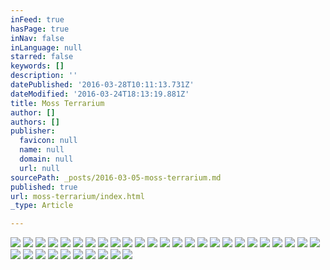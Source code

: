 ```yaml
---
inFeed: true
hasPage: true
inNav: false
inLanguage: null
starred: false
keywords: []
description: ''
datePublished: '2016-03-28T10:11:13.731Z'
dateModified: '2016-03-24T18:13:19.881Z'
title: Moss Terrarium
author: []
authors: []
publisher:
  favicon: null
  name: null
  domain: null
  url: null
sourcePath: _posts/2016-03-05-moss-terrarium.md
published: true
url: moss-terrarium/index.html
_type: Article

---
```

![](https://the-grid-user-content.s3-us-west-2.amazonaws.com/474fda03-374c-4503-84bc-017e22ffc3de.jpg)
![](https://the-grid-user-content.s3-us-west-2.amazonaws.com/b7ac1165-04df-498f-966d-d350d8a9c76e.jpg)
![](https://the-grid-user-content.s3-us-west-2.amazonaws.com/05c30ebd-9b8f-40f1-ae0f-e5d89b4b188a.jpg)
![](https://the-grid-user-content.s3-us-west-2.amazonaws.com/d0f8f074-6129-4d74-b220-88bde1ea086f.jpg)
![](https://the-grid-user-content.s3-us-west-2.amazonaws.com/513dfa37-7d2b-4e96-8838-cbe278d274fa.jpg)
![](https://the-grid-user-content.s3-us-west-2.amazonaws.com/d1378aee-df0e-449d-9321-033fe215aba3.jpg)
![](https://the-grid-user-content.s3-us-west-2.amazonaws.com/b019be4b-ed2b-49d7-8c41-d3fd12afe50f.jpg)
![](https://the-grid-user-content.s3-us-west-2.amazonaws.com/6b86b6f5-fe31-4140-bf33-f3e6aa4bf3d7.jpg)
![](https://the-grid-user-content.s3-us-west-2.amazonaws.com/1c52b89a-fff6-4537-aef1-ee2c2f10e7d3.jpg)
![](https://the-grid-user-content.s3-us-west-2.amazonaws.com/fc363560-8abd-42fc-9400-317e51fe6539.jpg)
![](https://the-grid-user-content.s3-us-west-2.amazonaws.com/e58c8811-30d1-48ab-b782-d7aeddae944f.jpg)
![](https://the-grid-user-content.s3-us-west-2.amazonaws.com/70f42ebd-a2e5-4173-a4a1-3f99183ddfd7.jpg)
![](https://the-grid-user-content.s3-us-west-2.amazonaws.com/dcbee7a3-7cef-4925-aaaa-1cf610959e71.jpg)
![](https://the-grid-user-content.s3-us-west-2.amazonaws.com/bef50c74-04cc-432f-b4c6-55b6bade362b.jpg)
![](https://the-grid-user-content.s3-us-west-2.amazonaws.com/372981ad-1138-45bb-8521-3c02de407d80.jpg)
![](https://the-grid-user-content.s3-us-west-2.amazonaws.com/65a62571-9615-4e4b-a4e5-af07b237a440.jpg)
![](https://the-grid-user-content.s3-us-west-2.amazonaws.com/5274d1b2-599b-4148-9092-c60e85731367.jpg)
![](https://the-grid-user-content.s3-us-west-2.amazonaws.com/02a40fd7-648f-4b46-9951-89e3254081ce.jpg)
![](https://the-grid-user-content.s3-us-west-2.amazonaws.com/9a9d09d7-d992-42db-95c4-830c558910d1.jpg)
![](https://the-grid-user-content.s3-us-west-2.amazonaws.com/05073a71-4a75-4b06-b836-bc4a8f1236ae.jpg)
![](https://the-grid-user-content.s3-us-west-2.amazonaws.com/e8d3d511-9a3b-45d4-806b-ac3360a98556.jpg)
![](https://the-grid-user-content.s3-us-west-2.amazonaws.com/e3b5b9ae-dde1-48b0-b5f2-5a0cffed7acd.jpg)
![](https://the-grid-user-content.s3-us-west-2.amazonaws.com/4c3f094a-7c2d-4f0d-88ab-cbf8db7fc718.jpg)
![](https://the-grid-user-content.s3-us-west-2.amazonaws.com/923cf6ef-d82f-4010-91b7-5cc23919d595.jpg)
![](https://the-grid-user-content.s3-us-west-2.amazonaws.com/62516495-bc4e-488b-9ac5-2ed300cc1f19.jpg)
![](https://the-grid-user-content.s3-us-west-2.amazonaws.com/117e70ea-d678-44e1-89f5-1a19ef0cca22.jpg)
![](https://the-grid-user-content.s3-us-west-2.amazonaws.com/fda78e93-3d98-4ecb-b83a-5927564b2a2b.jpg)
![](https://the-grid-user-content.s3-us-west-2.amazonaws.com/dacd1af6-fa3c-430f-9a1b-3ac15e552a37.jpg)
![](https://the-grid-user-content.s3-us-west-2.amazonaws.com/04728bb5-62e3-4062-8a1f-730c59b240cf.jpg)
![](https://the-grid-user-content.s3-us-west-2.amazonaws.com/37b7bb75-bdfa-41b4-b946-2486724d3520.jpg)
![](https://the-grid-user-content.s3-us-west-2.amazonaws.com/aa57db1d-6ec2-4f83-9470-73c3d0d6c195.jpg)
![](https://the-grid-user-content.s3-us-west-2.amazonaws.com/cebd2891-d303-4a54-94d9-e851a45c12d2.jpg)
![](https://the-grid-user-content.s3-us-west-2.amazonaws.com/6c91645a-5d6e-4d29-956f-24eb8d45555d.jpg)
![](https://the-grid-user-content.s3-us-west-2.amazonaws.com/381e4a7a-a22f-43f6-9408-6d1b0e227b33.jpg)
![](https://the-grid-user-content.s3-us-west-2.amazonaws.com/909bedc2-3d3d-487f-aaeb-a41cd096b895.jpg)